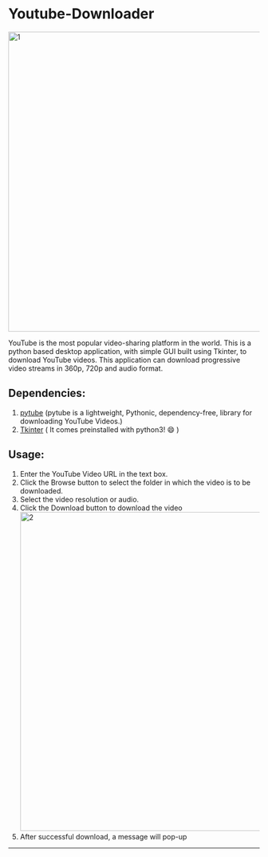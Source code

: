 # Youtube-Downloader
<img width="602" alt="1" src="https://user-images.githubusercontent.com/38588505/129539412-478769b1-7faf-4e4a-9765-8fb057cbfbbf.PNG">


YouTube is the most popular video-sharing platform in the world. This is a python based desktop application, with simple GUI built using Tkinter, to download YouTube videos.
This application can download progressive video streams in 360p, 720p and audio format.

## Dependencies:
1. [pytube](https://pypi.org/project/pytube/) (pytube is a lightweight, Pythonic, dependency-free, library for downloading YouTube Videos.)
2. [Tkinter](https://docs.python.org/3/library/tkinter.html) ( It comes preinstalled with python3! :smile: ) 

## Usage:

1. Enter the YouTube Video URL in the text box.
2. Click the Browse button to select the folder in which the video is to be downloaded.
3. Select the video resolution or audio.
4. Click the Download button to download the video
    <img width="640" alt="2" src="https://user-images.githubusercontent.com/38588505/129539408-bf364011-0ea7-47f8-91fb-858aef539e1a.PNG">
5. After successful download, a message will pop-up

********************************************************************

